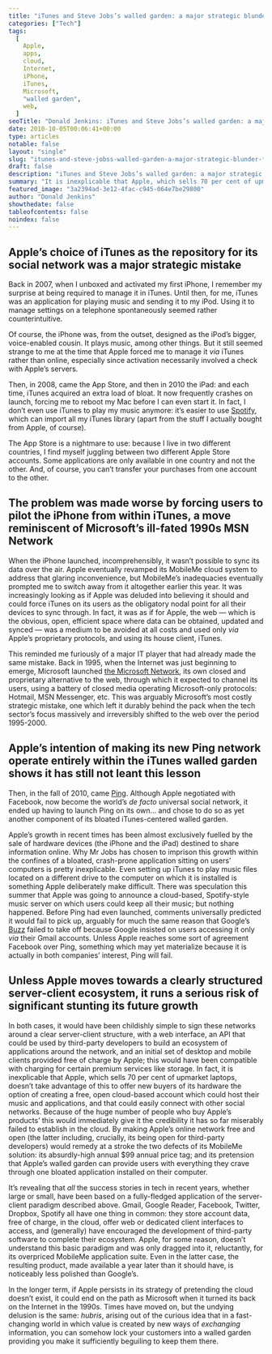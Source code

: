 ```yaml
---
title: "iTunes and Steve Jobs’s walled garden: a major strategic blunder for Apple"
categories: ["Tech"]
tags:
  [
    Apple,
    apps,
    cloud,
    Internet,
    iPhone,
    iTunes,
    Microsoft,
    "walled garden",
    web,
  ]
seoTitle: "Donald Jenkins: iTunes and Steve Jobs’s walled garden: a major strategic blunder for Apple"
date: 2010-10-05T00:06:41+00:00
type: articles
notable: false
layout: "single"
slug: "itunes-and-steve-jobss-walled-garden-a-major-strategic-blunder-for-apple"
draft: false
description: "iTunes and Steve Jobs’s walled garden: a major strategic blunder for Apple: If Apple persists in its strategy of pretending the cloud doesn’t exist, it could end on the path as Microsoft when it turned its back on the Internet in the 1990s"
summary: "It is inexplicable that Apple, which sells 70 per cent of upmarket laptops, doesn’t take advantage of this to offer new buyers of its hardware the option of creating a free, open cloud-based account which could host their music and applications, and that could easily connect with other social networks. If Apple persists in its strategy of pretending the cloud doesn’t exist, it could end on the path as Microsoft when it turned its back on the Internet in the 1990s."
featured_image: "3a2394ad-3e12-4fac-c945-064e7be29800"
author: "Donald Jenkins"
showthedate: false
tableofcontents: false
noindex: false
---
```


## Apple’s choice of iTunes as the repository for its social network was a major strategic mistake

Back in 2007, when I unboxed and activated my first iPhone, I remember my surprise at being required to manage it in iTunes. Until then, for me, iTunes was an application for playing music and sending it to my iPod. Using it to manage settings on a telephone spontaneously seemed rather counterintuitive.

Of course, the iPhone was, from the outset, designed as the iPod’s bigger, voice-enabled cousin. It plays music, among other things. But it still seemed strange to me at the time that Apple forced me to manage it _via_ iTunes rather than online, especially since activation necessarily involved a check with Apple’s servers.

Then, in 2008, came the App Store, and then in 2010 the iPad: and each time, iTunes acquired an extra load of bloat. It now frequently crashes on launch, forcing me to reboot my Mac before I can even start it. In fact, I don’t even use iTunes to play my music anymore: it’s easier to use [Spotify](https://www.spotify.com/), which can import all my iTunes library (apart from the stuff I actually bought from Apple, of course).

The App Store is a nightmare to use: because I live in two different countries, I find myself juggling between two different Apple Store accounts. Some applications are only available in one country and not the other. And, of course, you can’t transfer your purchases from one account to the other.

## The problem was made worse by forcing users to pilot the iPhone from within iTunes, a move reminiscent of Microsoft’s ill-fated 1990s MSN Network

When the iPhone launched, incomprehensibly, it wasn’t possible to sync its data over the air. Apple eventually revamped its MobileMe cloud system to address that glaring inconvenience, but MobileMe’s inadequacies eventually prompted me to switch away from it altogether earlier this year. It was increasingly looking as if Apple was deluded into believing it should and could force iTunes on its users as the obligatory nodal point for all their devices to sync through. In fact, it was as if for Apple, the web — which is the obvious, open, efficient space where data can be obtained, updated and synced — was a medium to be avoided at all costs and used only _via_ Apple’s proprietary protocols, and using its house client, iTunes.

This reminded me furiously of a major IT player that had already made the same mistake. Back in 1995, when the Internet was just beginning to emerge, Microsoft launched [the Microsoft Network](https://en.wikipedia.org/wiki/MSN), its own closed and proprietary alternative to the web, through which it expected to channel its users, using a battery of closed media operating Microsoft-only protocols: Hotmail, MSN Messenger, etc. This was arguably Microsoft’s most costly strategic mistake, one which left it durably behind the pack when the tech sector’s focus massively and irreversibly shifted to the web over the period 1995-2000.

## Apple’s intention of making its new Ping network operate entirely within the iTunes walled garden shows it has still not leant this lesson

Then, in the fall of 2010, came [Ping](https://www.apple.com/itunes/ping/). Although Apple negotiated with Facebook, now become the world’s _de facto_ universal social network, it ended up having to launch Ping on its own… and chose to do so as yet another component of its bloated iTunes-centered walled garden.

Apple’s growth in recent times has been almost exclusively fuelled by the sale of hardware devices (the iPhone and the iPad) destined to share information online. Why Mr Jobs has chosen to imprison this growth within the confines of a bloated, crash-prone application sitting on users’ computers is pretty inexplicable. Even setting up iTunes to play music files located on a different drive to the computer on which it is installed is something Apple deliberately make difficult. There was speculation this summer that Apple was going to announce a cloud-based, Spotify-style music server on which users could keep all their music; but nothing happened. Before Ping had even launched, comments universally predicted it would fail to pick up, arguably for much the same reason that Google’s [Buzz](https://en.wikipedia.org/wiki/Google_Buzz) failed to take off because Google insisted on users accessing it only _via_ their Gmail accounts. Unless Apple reaches some sort of agreement Facebook over Ping, something which may yet materialize because it is actually in both companies’ interest, Ping will fail.

## Unless Apple moves towards a clearly structured server-client ecosystem, it runs a serious risk of significant stunting its future growth

In both cases, it would have been childishly simple to sign these networks around a clear server-client structure, with a web interface, an API that could be used by third-party developers to build an ecosystem of applications around the network, and an initial set of desktop and mobile clients provided free of charge by Apple; this would have been compatible with charging for certain premium services like storage. In fact, it is inexplicable that Apple, which sells 70 per cent of upmarket laptops, doesn’t take advantage of this to offer new buyers of its hardware the option of creating a free, open cloud-based account which could host their music and applications, and that could easily connect with other social networks. Because of the huge number of people who buy Apple’s products’ this would immediately give it the credibility it has so far miserably failed to establish in the cloud. By making Apple’s online network free and open (the latter including, crucially, its being open for third-party developers) would remedy at a stroke the two defects of its MobileMe solution: its absurdly-high annual $99 annual price tag; and its pretension that Apple’s walled garden can provide users with everything they crave through one bloated application installed on their computer.

It’s revealing that _all_ the success stories in tech in recent years, whether large or small, have been based on a fully-fledged application of the server-client paradigm described above. Gmail, Google Reader, Facebook, Twitter, Dropbox, Spotify all have one thing in common: they store account data, free of charge, in the cloud, offer web or dedicated client interfaces to access, and (generally) have encouraged the development of third-party software to complete their ecosystem. Apple, for some reason, doesn’t understand this basic paradigm and was only dragged into it, reluctantly, for its overpriced MobileMe application suite. Even in the latter case, the resulting product, made available a year later than it should have, is noticeably less polished than Google’s.

In the longer term, if Apple persists in its strategy of pretending the cloud doesn’t exist, it could end on the path as Microsoft when it turned its back on the Internet in the 1990s. Times have moved on, but the undying delusion is the same: _hubris_, arising out of the curious idea that in a fast-changing world in which value is created by new ways of _exchanging_ information, you can somehow lock your customers into a walled garden providing you make it sufficiently beguiling to keep them there.
